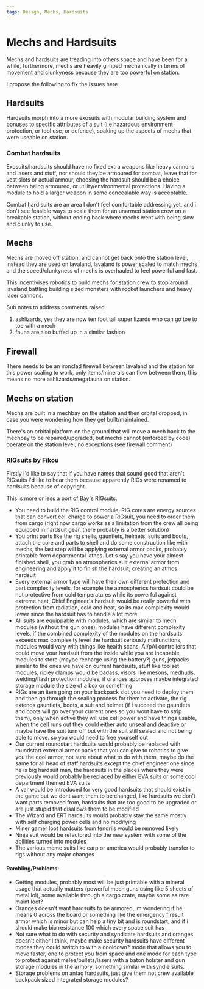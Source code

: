 ```yaml
---
tags: Design, Mechs, Hardsuits
---
```

# Mechs and Hardsuits
Mechs and hardsuits are treading into others space and have been for a while, furthermore, mechs are heavily gimped mechanically in terms of movement and clunkyness because they are too powerful on station.

I propose the following to fix the issues here
## Hardsuits
Hardsuits morph into a more exosuits with modular building system and bonuses to specific attributes of a suit (i.e hazardous environment protection, or tool use, or defence), soaking up the aspects of mechs that were useable on station.

### Combat hardsuits
Exosuits/hardsuits should have no fixed extra weapons like heavy cannons and lasers and stuff, nor should they be armoured for combat, leave that for vest slots or actual armour, choosing the hardsuit should be a choice between being armoured, or utility/environmental protections. Having a module to hold a larger weapon in some concealable way is acceptable.

Combat hard suits are an area I don't feel comfortable addressing yet, and i don't see feasible ways to scale them for an unarmed station crew on a breakable station, without ending back where mechs went with being slow and clunky to use.


## Mechs
Mechs are moved off station, and cannot get back onto the station level, instead they are used on lavaland, lavaland is power scaled to match mechs and the speed/clunkyness of mechs is overhauled to feel powerful and fast.


This incentivises robotics to build mechs for station crew to stop around lavaland battling building sized monsters with rocket launchers and heavy laser cannons.


Sub notes to address comments raised

1) ashlizards, yes they are now ten foot tall super lizards who can go toe to toe with a mech
2) fauna are also buffed up in a similar fashion

## Firewall
There needs to be an ironclad firewall between lavaland and the station for this power scaling to work, only items/minerals can flow between them, this means no more ashlizards/megafauna on station.

## Mechs on station
Mechs are built in a mechbay on the station and then orbital dropped, in case you were wondering how they get built/maintained.

There's an orbital platform on the ground that will move a mech back to the mechbay to be repaired/upgraded, but mechs cannot (enforced by code) operate on the station level, no exceptions (see firewall comment)

### RIGsuits by Fikou
Firstly I'd like to say that if you have names that sound good that aren't RIGsuits I'd like to hear them because apparently RIGs were renamed to hardsuits because of copyright.

This is more or less a port of Bay's RIGsuits.
* You need to build the RIG control module, RIG cores are energy sources that can convert cell charge to power a RIGsuit, you need to order them from cargo (right now cargo works as a limitation from the crew all being equipped in hardsuit gear, there probably is a better solution)
* You print parts like the rig shells, gauntlets, helmets, suits and boots, attach the core and parts to shell and do some construction like with mechs, the last step will be applying external armor packs, probably printable from departmental lathes. Let's say you have your almost finished shell, you grab an atmospherics suit external armor from engineering and apply it to finish the hardsuit, creating an atmos hardsuit
* Every external armor type will have their own different protection and part complexity levels, for example the atmospherics hardsuit could be not protective from cold temperatures while its powerful against extreme heat, Chief Engineer's hardsuit would be really powerful with protection from radiation, cold and heat, so its max complexity would lower since the hardsuit has to handle a lot more
* All suits are equippable with modules, which are similar to mech modules (without the gun ones), modules have different complexity levels, if the combined complexity of the modules on the hardsuits exceeds max complexity level the hardsuit seriously malfunctions, modules would vary with things like health scans, AI/pAI controllers that could move your hardsuit from the inside while you are incapable, modules to store (maybe recharge using the battery?) guns, jetpacks similar to the ones we have on current hardsuits, stuff like toolset modules, ripley clamps would be badass, visors like mesons, medhuds, welding/flash protection modules, if oranges approves maybe integrated storage module the size of a box or something
* RIGs are an item going on your backpack slot you need to deploy them and then go through the sealing process for them to activate, the rig extends gauntlets, boots, a suit and helmet (if i succeed the gauntlets and boots will go over your current ones so you wont have to strip them), only when active they will use cell power and have things usable, when the cell runs out they could either auto unseal and deactive or maybe have the suit turn off but with the suit still sealed and not being able to move. so you would need to free yourself out
* Our current roundstart hardsuits would probably be replaced with roundstart external armor packs that you can give to robotics to give you the cool armor, not sure about what to do with them, maybe do the same for all head of staff hardsuits except the chief engineer one since he is big hardsuit man, the hardsuits in the places where they were previously would probably be replaced by either EVA suits or some cool department themed EVA suits
* A var would be introduced for very good hardsuits that should exist in the game but we dont want them to be changed, like hardsuits we don't want parts removed from, hardsuits that are too good to be upgraded or are just stupid that disallows them to be modified
* The Wizard and ERT hardsuits would probably stay the same mostly with self charging power cells and no modifying
* Miner gamer loot hardsuits from tendrils would be removed likely
* Ninja suit would be refactored into the new system with some of the abilities turned into modules
* The various meme suits like carp or america would probably transfer to rigs without any major changes
#### Rambling/Problems:
* Getting modules, probably most will be just printable with a mineral usage that actually matters (powerful mech guns using like 5 sheets of metal lol), some available through a cargo crate, maybe some as rare maint loot?
* Oranges doesn't want hardsuits to be armored, im wondering if he means 0 across the board or something like the emergency firesuit armor which is minor but can help a tiny bit and is roundstart, and if i should make bio resistance 100 which every space suit has
* Not sure what to do with security and syndicate hardsuits and oranges doesn't either I think, maybe make security hardsuits have different modes they could switch to with a cooldown? mode that allows you to move faster, one to protect you from space and one mode for each type to protect against melee/bullets/lasers with a baton holster and gun storage modules in the armory, something similar with syndie suits.
* Storage problems on antag hardsuits, just give them not crew available backpack sized integrated storage modules?